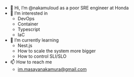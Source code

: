 - 👋 Hi, I’m @nakamuloud as a poor SRE engineer at Honda
- 👀 I’m interested in 
  - DevOps
  - Container
  - Typescript
  - IaC
- 🌱 I’m currently learning 
  - Nest.js
  - How to scale the system more bigger
  - How to control SLI/SLO
- 📫 How to reach me 
  - im.masayanakamura@gmail.com

<!---
nakamuloud/nakamuloud is a ✨ special ✨ repository because its `README.md` (this file) appears on your GitHub profile.
You can click the Preview link to take a look at your changes.
--->
